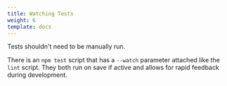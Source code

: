 ```yaml
---
title: Watching Tests
weight: 6
template: docs
---
```


Tests shouldn't need to be manually run.

There is an `npm test` script that has a `--watch` parameter attached like the `lint` script. They both run on save if active and allows for rapid feedback during development.